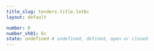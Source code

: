```yaml
---
title_slug: tenders.title.lot6c
layout: default

number: 8
number_vh81: 6c
state: undefined # undefined, defined, open or closed
---
```

